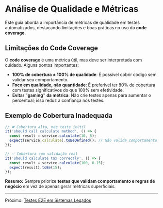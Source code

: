 # Análise de Qualidade e Métricas

Este guia aborda a importância de métricas de qualidade em testes automatizados, destacando limitações e boas práticas no uso do **code coverage**.

## Limitações do Code Coverage

O **code coverage** é uma métrica útil, mas deve ser interpretada com cuidado. Alguns pontos importantes:

* **100% de cobertura ≠ 100% de qualidade**: É possível cobrir código sem validar seu comportamento.
* **Foco em qualidade, não quantidade**: É preferível ter 80% de cobertura com testes significativos do que 100% sem efetividade.
* **Evitar "gaming" da métrica**: Não crie testes apenas para aumentar o percentual; isso reduz a confiança nos testes.

## Exemplo de Cobertura Inadequada

```typescript
// ❌ Cobertura alta, mas teste inútil
it('should call calculate method', () => {
  const result = service.calculate(10, 5);
  expect(service.calculate).toBeDefined(); // Não valida comportamento
});

// ✅ Cobertura com validação real
it('should calculate tax correctly', () => {
  const result = service.calculate(100, 0.15);
  expect(result).toBe(15);
});
```

**Resumo:** Sempre priorize **testes que validam comportamento e regras de negócio** em vez de apenas gerar métricas superficiais.

---

Próximo: [Testes E2E em Sistemas Legados](docs/08-testes-e2e-legado.md)
